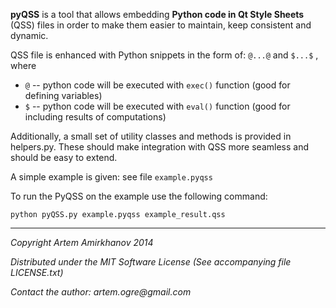 **pyQSS** is a tool that allows embedding **Python code in Qt Style Sheets** (QSS) files in order to make them easier to maintain, keep consistent and dynamic.

QSS file is enhanced with Python snippets in the form of:
`@...@` and `$...$` , where
* `@` -- python code will be executed with `exec()` function (good for defining variables)
* `$` -- python code will be executed with `eval()` function (good for including results of computations)

Additionally, a small set of utility classes and methods is provided in helpers.py. These should make integration with QSS more seamless and should be easy to extend.

A simple example is given: see file `example.pyqss`

To run the PyQSS on the example use the following command: 
```
python pyQSS.py example.pyqss example_result.qss
```


***
  _Copyright Artem Amirkhanov 2014_
  
  _Distributed under the MIT Software License (See accompanying file LICENSE.txt)_

  _Contact the author: artem.ogre@gmail.com_

